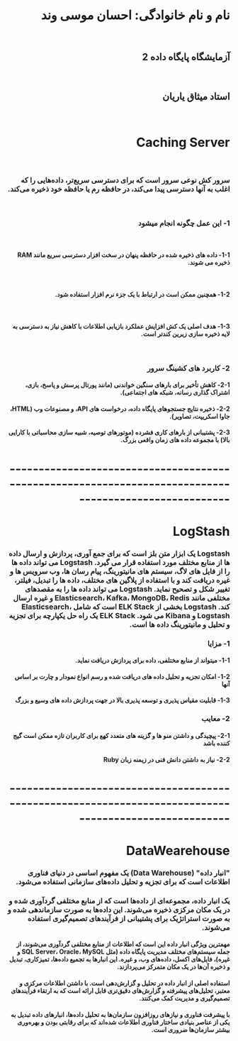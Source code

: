 <h1 dir="rtl">نام و نام خانوادگی: احسان موسی وند</h1>
<br>
<h2 dir="rtl">آزمایشگاه پایگاه داده 2</h2>
<br>
<h2 dir="rtl">استاد میثاق یاریان</h2>
<br>
<div dir="rtl">
<h1 dir="rtl">Caching Server</h1>
  <br>
  <h3 dir="rtl">سرور کش نوعی سرور است که برای دسترسی سریع‌تر، داده‌هایی را که اغلب به آنها دسترسی پیدا می‌کند، در حافظه رم یا حافظه خود ذخیره می‌کند.</h3>
  <br>
<h3 dir="rtl">1- این عمل چگونه انجام میشود</h3>
  <br>
  <h4 dir="rtl">1-1- داده های ذخیره شده در حافظه پنهان در سخت افزار دسترسی سریع مانند RAM ذخیره می شوند.</h4>
  <br>
  <h4 dir="rtl">1-2- همچنین ممکن است در ارتباط با یک جزء نرم افزار استفاده شود.</h4>
  <br>
  <h4 dir="rtl">1-3- هدف اصلی یک کش افزایش عملکرد بازیابی اطلاعات با کاهش نیاز به دسترسی به لایه ذخیره سازی زیرین کندتر است.</h4>
  <br>
<h3 dir="rtl">2- کاربرد های کشینگ سرور</h3>
  <h4 dir="rtl">2-1- کاهش تأخیر برای بارهای سنگین خواندنی (مانند پورتال پرسش و پاسخ، بازی، اشتراک گذاری رسانه، شبکه های اجتماعی).</h4>
  <h4 dir="rtl">2-2-	ذخیره نتایج جستجوهای پایگاه داده، درخواست های API، و مصنوعات وب (HTML، جاوا اسکریپت، تصاویر).</h4>
  <h4 dir="rtl">2-3- پشتیبانی از بارهای کاری فشرده (موتورهای توصیه، شبیه سازی محاسباتی با کارایی بالا) با مجموعه داده های زمان واقعی بزرگ.</h4>
<h1 dir="rtl">------------------------------------------------------------------------------------------------------</h1>
<h1 dir="rtl">LogStash</h1>
  <h3 dir="rtl">Logstash یک ابزار متن بلز است که برای جمع آوری، پردازش و ارسال داده ها از منابع مختلف مورد استفاده قرار می گیرد. Logstash می تواند داده ها را از فایل های لاگ، سیستم های مانیتورینگ، پیام رسان ها، وب سرویس ها و غیره دریافت کند و با استفاده از پلاگین های مختلف، داده ها را تبدیل، فیلتر، تغییر شکل و تصحیح نماید. Logstash می تواند داده ها را به مقصدهای مختلفی مانند Elasticsearch، Kafka، MongoDB، Redis و غیره ارسال کند. Logstash بخشی از ELK Stack است که شامل Elasticsearch، Logstash و Kibana می شود. ELK Stack یک راه حل یکپارچه برای تجزیه و تحلیل و مانیتورینگ داده ها است.</h3>
<h3 dir="rtl">1- مزایا</h3>
  <h4 dir="rtl">1-1- میتواند از منابع مختلفی، داده برای پردازش دریافت نماید.</h4>
  <h4 dir="rtl">1-2- امکان تجزیه و تحلیل داده های دریافت شده و رسم انواع نمودار و چارت بر اساس آنها</h4>
  <h4 dir="rtl">1-3- قابلیت مقیاس پذیری و توسعه پذیری بالا در جهت پردازش داده های وسیع و بزرگ</h4>
<h3 dir="rtl">2- معایب</h3>
  <h4 dir="rtl">2-1- پیچیدگی و داشتن منو ها و گزینه های متعدد کهع برای کاربران تازه ممکن است گیج کننده باشد</h4>
  <h4 dir="rtl">2-2-	نیاز به داشتن دانش فنی در زیمنه زبان Ruby</h4>
<h1 dir="rtl">------------------------------------------------------------------------------------------------------</h1>
<h1 dir="rtl">DataWearehouse</h1>
  <h3 dir="rtl">"انبار داده" (Data Warehouse) یک مفهوم اساسی در دنیای فناوری اطلاعات است که برای تجزیه و تحلیل داده‌های سازمانی استفاده می‌شود.</h3>
  <h3 dir="rtl">یک انبار داده، مجموعه‌ای از داده‌ها است که از منابع مختلفی گردآوری شده و در یک مکان مرکزی ذخیره می‌شوند. این داده‌ها به صورت سازماندهی شده و به صورت استراتژیک برای پشتیبانی از فرآیندهای تصمیم‌گیری استفاده می‌شوند.</h3>
  <h4 dir="rtl">مهمترین ویژگی انبار داده این است که اطلاعات از منابع مختلفی گردآوری می‌شوند، از جمله سیستم‌های مختلف مدیریت پایگاه داده (مثل SQL Server، Oracle، MySQL و غیره)، فایل‌های اکسل، داده‌های وب، و غیره. این انبارها به تجمیع داده‌ها، تمیزکاری، تبدیل و ذخیره آن‌ها در یک مکان متمرکز می‌پردازند.</h4>
  <h4 dir="rtl">استفاده اصلی از انبار داده در تحلیل و گزارش‌دهی است. با داشتن اطلاعات مرکزی و معتبر، تحلیل‌های پیشرفته و گزارش‌های دقیق‌تری قابل ارائه است که به ارتقاء فرآیندهای تصمیم‌گیری و مدیریت کمک می‌کنند.</h4>
  <h4 dir="rtl">با پیشرفت فناوری و نیازهای روزافزون سازمان‌ها به تحلیل داده‌ها، انبارهای داده تبدیل به یکی از عناصر بنیادی ساختار فناوری اطلاعات شده‌اند که برای رقابتی بودن و بهره‌وری بیشتر سازمان‌ها ضروری است.</h4>
